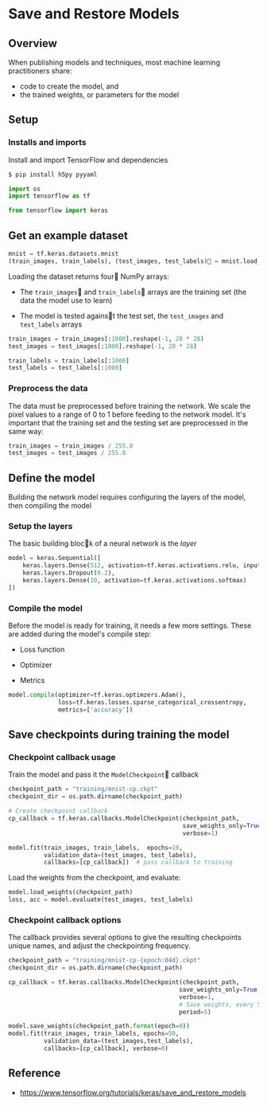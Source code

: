 # Save and Restore Models

## Overview

When publishing models and techniques, most machine learning practitioners share:

- code to create the model, and
- the trained weights, or parameters for the model

## Setup

### Installs and imports

Install and import TensorFlow and dependencies

```bash
$ pip install h5py pyyaml
```

```python
import os
import tensorflow as tf

from tensorflow import keras
```

## Get an example dataset

```python
mnist = tf.keras.datasets.mnist
(train_images, train_labels), (test_images, test_labels) = mnist.load_data()
```

Loading the dataset returns four NumPy arrays:

- The `train_images` and `train_labels` arrays are the training set (the data the model use to learn)

- The model is tested against the test set, the `test_images` and `test_labels` arrays

```python
train_images = train_images[:1000].reshape(-1, 28 * 28)
test_images = test_images[:1000].reshape(-1, 28 * 28)

train_labels = train_labels[:1000]
test_labels = test_labels[:1000]
```

### Preprocess the data

The data must be preprocessed before training the network. We scale the pixel values to a range of 0 to 1 before feeding to the network model. It's important that the training set and the testing set are preprocessed in the same way:

```python
train_images = train_images / 255.0
test_images = test_images / 255.0
```

## Define the model

Building the network model requires configuring the layers of the model, then compiling the model

### Setup the layers

The basic building block of a neural network is the _layer_

```python
model = keras.Sequential([
    keras.layers.Dense(512, activation=tf.keras.activations.relu, input_shape=(784, 1)),
    keras.layers.Dropout(0.2),
    keras.layers.Dense(10, activation=tf.keras.activations.softmax)
])
```

### Compile the model

Before the model is ready for training, it needs a few more settings. These are added during the model's compile step:

- Loss function

- Optimizer

- Metrics

```python
model.compile(optimizer=tf.keras.optimzers.Adam(),
              loss=tf.keras.losses.sparse_categorical_crossentropy,
              metrics=['accuracy'])
```

## Save checkpoints during training the model

### Checkpoint callback usage

Train the model and pass it the `ModelCheckpoint` callback

```python
checkpoint_path = "training/mnist-cp.ckpt"
checkpoint_dir = os.path.dirname(checkpoint_path)

# Create checkpoint callback
cp_callback = tf.keras.callbacks.ModelCheckpoint(checkpoint_path, 
                                                 save_weights_only=True,
                                                 verbose=1)

model.fit(train_images, train_labels,  epochs=10, 
          validation_data=(test_images, test_labels),
          callbacks=[cp_callback])  # pass callback to training
```

Load the weights from the checkpoint, and evaluate:

```python
model.load_weights(checkpoint_path)
loss, acc = model.evaluate(test_images, test_labels)
```

### Checkpoint callback options

The callback provides several options to give the resulting checkpoints unique names, and adjust the checkpointing frequency.

```python
checkpoint_path = "training/mnist-cp-{epoch:04d}.ckpt"
checkpoint_dir = os.path.dirname(checkpoint_path)

cp_callback = tf.keras.callbacks.ModelCheckpoint(checkpoint_path,
                                                save_weights_only=True,
                                                verbose=1, 
                                                # Save weights, every 5-epochs
                                                period=5)

model.save_weights(checkpoint_path.format(epoch=0))
model.fit(train_images, train_labels, epochs=50,
          validation_data=(test_images,test_labels),
          callbacks=[cp_callback], verbose=0)
```

## Reference

- https://www.tensorflow.org/tutorials/keras/save_and_restore_models
